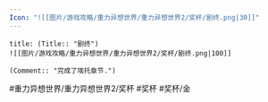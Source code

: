 ```yaml
---
Icon: "![[图片/游戏攻略/重力异想世界/重力异想世界2/奖杯/剧终.png|30]]"
---
```

```ad-common-gold-trophy
title: (Title:: "剧终")
![[图片/游戏攻略/重力异想世界/重力异想世界2/奖杯/剧终.png|100]]

(Comment:: "完成了埃托章节.")
```

#重力异想世界/重力异想世界2/奖杯 #奖杯 #奖杯/金
